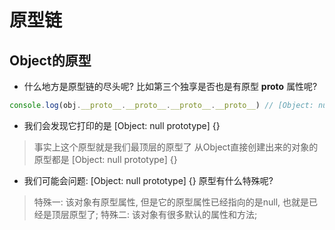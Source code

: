 # 原型链  

## Object的原型 

- 什么地方是原型链的尽头呢? 比如第三个独享是否也是有原型 __proto__ 属性呢?

``` javascript
console.log(obj.__proto__.__proto__.__proto__.__proto__) // [Object: null prototype] {}
```

- 我们会发现它打印的是 [Object: null prototype] {}

> 事实上这个原型就是我们最顶层的原型了
> 从Object直接创建出来的对象的原型都是 [Object: null prototype] {}

- 我们可能会问题: [Object: null prototype] {} 原型有什么特殊呢?

> 特殊一: 该对象有原型属性, 但是它的原型属性已经指向的是null, 也就是已经是顶层原型了;
> 特殊二: 该对象有很多默认的属性和方法;